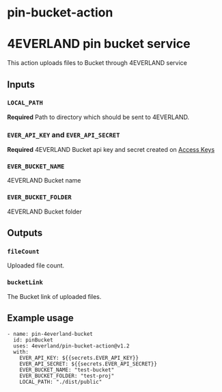 # pin-bucket-action

# 4EVERLAND pin bucket service

This action uploads files to Bucket through 4EVERLAND service

## Inputs

### `LOCAL_PATH`

**Required** Path to directory which should be sent to 4EVERLAND.

### `EVER_API_KEY` and `EVER_API_SECRET`

**Required** 4EVERLAND Bucket api key and secret created on [Access Keys](https://dashboard.4everland.org/bucket/access-keys)

### `EVER_BUCKET_NAME`

4EVERLAND Bucket name

### `EVER_BUCKET_FOLDER`

4EVERLAND Bucket folder

## Outputs

### `fileCount`

Uploaded file count.

### `bucketLink`

The Bucket link of uploaded files.

## Example usage

```
- name: pin-4everland-bucket
  id: pinBucket
  uses: 4everland/pin-bucket-action@v1.2
  with:
    EVER_API_KEY: ${{secrets.EVER_API_KEY}}
    EVER_API_SECRET: ${{secrets.EVER_API_SECRET}}
    EVER_BUCKET_NAME: "test-bucket"
    EVER_BUCKET_FOLDER: "test-proj"
    LOCAL_PATH: "./dist/public"
```

